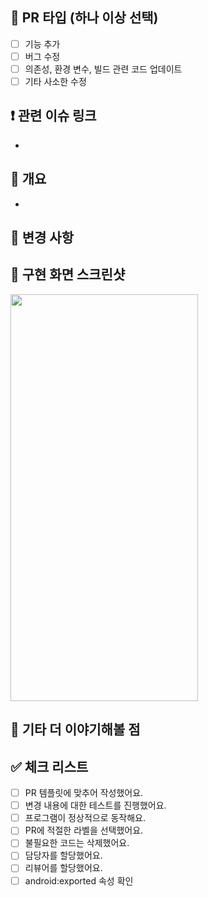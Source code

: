 ## 📍 PR 타입 (하나 이상 선택)
- [ ] 기능 추가
- [ ] 버그 수정
- [ ] 의존성, 환경 변수, 빌드 관련 코드 업데이트
- [ ] 기타 사소한 수정

## ❗️ 관련 이슈 링크
- 

## 📌 개요
- 

## 🔁 변경 사항

## 📸 구현 화면 스크린샷
<img src="your_url" width="300" height="651">

## 👀 기타 더 이야기해볼 점

## ✅ 체크 리스트
- [ ] PR 템플릿에 맞추어 작성했어요.
- [ ] 변경 내용에 대한 테스트를 진행했어요.
- [ ] 프로그램이 정상적으로 동작해요.
- [ ] PR에 적절한 라벨을 선택했어요.
- [ ] 불필요한 코드는 삭제했어요.
- [ ] 담당자를 할당했어요.
- [ ] 리뷰어를 할당했어요.
- [ ] android:exported 속성 확인
